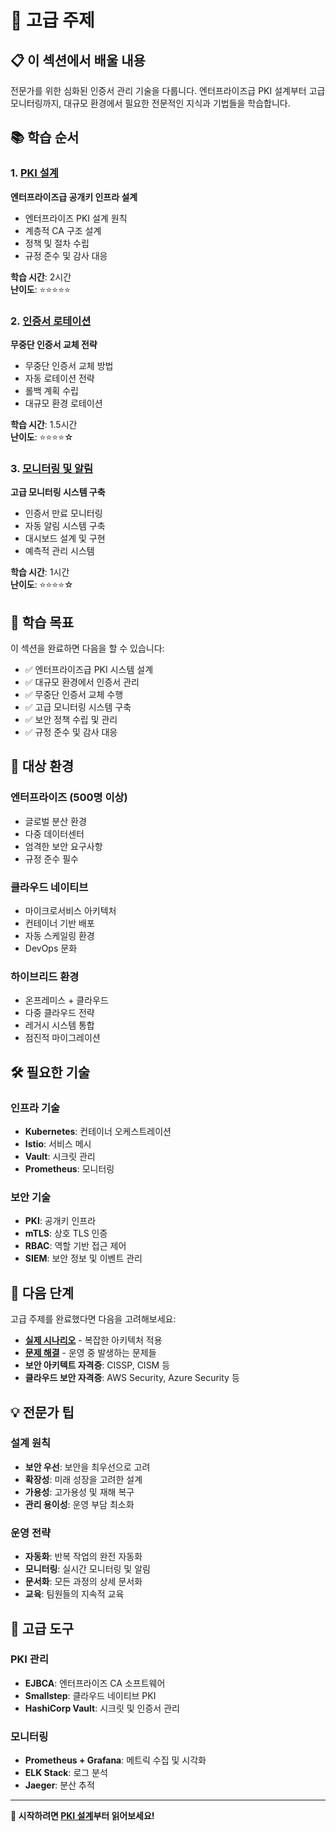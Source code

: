# 🧠 고급 주제

## 📋 이 섹션에서 배울 내용

전문가를 위한 심화된 인증서 관리 기술을 다룹니다. 엔터프라이즈급 PKI 설계부터 고급 모니터링까지, 대규모 환경에서 필요한 전문적인 지식과 기법들을 학습합니다.

## 📚 학습 순서

### 1. [PKI 설계](./01-pki-design.md)
**엔터프라이즈급 공개키 인프라 설계**

- 엔터프라이즈 PKI 설계 원칙
- 계층적 CA 구조 설계
- 정책 및 절차 수립
- 규정 준수 및 감사 대응

**학습 시간**: 2시간  
**난이도**: ⭐⭐⭐⭐⭐

### 2. [인증서 로테이션](./02-certificate-rotation.md)
**무중단 인증서 교체 전략**

- 무중단 인증서 교체 방법
- 자동 로테이션 전략
- 롤백 계획 수립
- 대규모 환경 로테이션

**학습 시간**: 1.5시간  
**난이도**: ⭐⭐⭐⭐☆

### 3. [모니터링 및 알림](./03-monitoring-alerts.md)
**고급 모니터링 시스템 구축**

- 인증서 만료 모니터링
- 자동 알림 시스템 구축
- 대시보드 설계 및 구현
- 예측적 관리 시스템

**학습 시간**: 1시간  
**난이도**: ⭐⭐⭐⭐☆

## 🎯 학습 목표

이 섹션을 완료하면 다음을 할 수 있습니다:

- ✅ 엔터프라이즈급 PKI 시스템 설계
- ✅ 대규모 환경에서 인증서 관리
- ✅ 무중단 인증서 교체 수행
- ✅ 고급 모니터링 시스템 구축
- ✅ 보안 정책 수립 및 관리
- ✅ 규정 준수 및 감사 대응

## 🏢 대상 환경

### 엔터프라이즈 (500명 이상)
- 글로벌 분산 환경
- 다중 데이터센터
- 엄격한 보안 요구사항
- 규정 준수 필수

### 클라우드 네이티브
- 마이크로서비스 아키텍처
- 컨테이너 기반 배포
- 자동 스케일링 환경
- DevOps 문화

### 하이브리드 환경
- 온프레미스 + 클라우드
- 다중 클라우드 전략
- 레거시 시스템 통합
- 점진적 마이그레이션

## 🛠️ 필요한 기술

### 인프라 기술
- **Kubernetes**: 컨테이너 오케스트레이션
- **Istio**: 서비스 메시
- **Vault**: 시크릿 관리
- **Prometheus**: 모니터링

### 보안 기술
- **PKI**: 공개키 인프라
- **mTLS**: 상호 TLS 인증
- **RBAC**: 역할 기반 접근 제어
- **SIEM**: 보안 정보 및 이벤트 관리

## 🚀 다음 단계

고급 주제를 완료했다면 다음을 고려해보세요:

- **[실제 시나리오](./../scenarios/README.md)** - 복잡한 아키텍처 적용
- **[문제 해결](./../troubleshooting/README.md)** - 운영 중 발생하는 문제들
- **보안 아키텍트 자격증**: CISSP, CISM 등
- **클라우드 보안 자격증**: AWS Security, Azure Security 등

## 💡 전문가 팁

### 설계 원칙
- **보안 우선**: 보안을 최우선으로 고려
- **확장성**: 미래 성장을 고려한 설계
- **가용성**: 고가용성 및 재해 복구
- **관리 용이성**: 운영 부담 최소화

### 운영 전략
- **자동화**: 반복 작업의 완전 자동화
- **모니터링**: 실시간 모니터링 및 알림
- **문서화**: 모든 과정의 상세 문서화
- **교육**: 팀원들의 지속적 교육

## 🔧 고급 도구

### PKI 관리
- **EJBCA**: 엔터프라이즈 CA 소프트웨어
- **Smallstep**: 클라우드 네이티브 PKI
- **HashiCorp Vault**: 시크릿 및 인증서 관리

### 모니터링
- **Prometheus + Grafana**: 메트릭 수집 및 시각화
- **ELK Stack**: 로그 분석
- **Jaeger**: 분산 추적

---

**🚀 시작하려면 [PKI 설계](./01-pki-design.md)부터 읽어보세요!**
